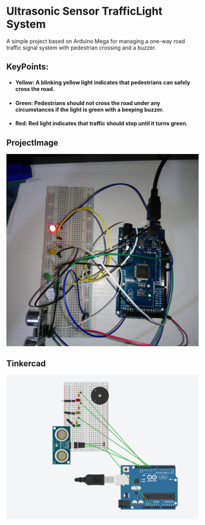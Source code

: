 
# Ultrasonic Sensor TrafficLight System 

 A simple project based on Arduino Mega for managing a one-way road traffic signal system with pedestrian crossing and a buzzer.

## KeyPoints:
- #### Yellow: A blinking yellow light indicates that pedestrians can safely cross the road.
- #### Green: Pedestrians should not cross the road under any circumstances if the light is green with a beeping buzzer.
- #### Red: Red light indicates that traffic should stop until it turns green.
## ProjectImage
![image](/Project-Image.jpg)
## Tinkercad
![tinkercad](/tinkercad.png)

